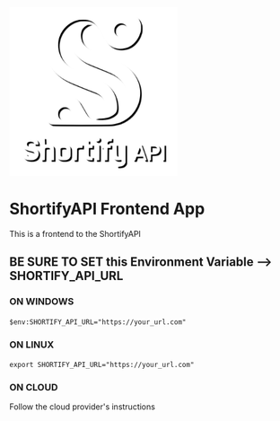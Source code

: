 <img src="https://github.com/dtsoden/shortifyapi/raw/main/logo.png" alt="ShortifyAPI" height="300">

# ShortifyAPI Frontend App
This is a frontend to the ShortifyAPI

## BE SURE TO SET this Environment Variable --> SHORTIFY_API_URL

### ON WINDOWS
```$env:SHORTIFY_API_URL="https://your_url.com"```

### ON LINUX
```export SHORTIFY_API_URL="https://your_url.com"```

### ON CLOUD
Follow the cloud provider's instructions    
